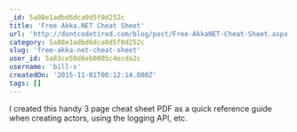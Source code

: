 ```yaml
---
_id: 5a88e1adbd6dca0d5f0d252c
title: 'Free Akka.NET Cheat Sheet'
url: 'http://dontcodetired.com/blog/post/Free-AkkaNET-Cheat-Sheet.aspx'
category: 5a88e1adbd6dca0d5f0d252c
slug: 'free-akka-net-cheat-sheet'
user_id: 5a83ce59d6eb0005c4ecda2c
username: 'bill-s'
createdOn: '2015-11-01T00:12:14.000Z'
tags: []
---
```


I created this handy 3 page cheat sheet PDF as a quick reference guide when creating actors, using the logging API, etc.
